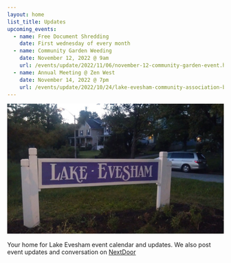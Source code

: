 ```yaml
---
layout: home
list_title: Updates
upcoming_events:
  - name: Free Document Shredding
    date: First wednesday of every month
  - name: Community Garden Weeding
    date: November 12, 2022 @ 9am
    url: /events/update/2022/11/06/november-12-community-garden-event.html
  - name: Annual Meeting @ Zen West
    date: November 14, 2022 @ 7pm
    url: /events/update/2022/10/24/lake-evesham-community-association-board-nominations.html
---
```


![Lake Evesham Neighborhood Sign](/img/sign.jpg)

Your home for Lake Evesham event calendar and updates. We also post event updates and conversation on [NextDoor](https://nextdoor.com)
